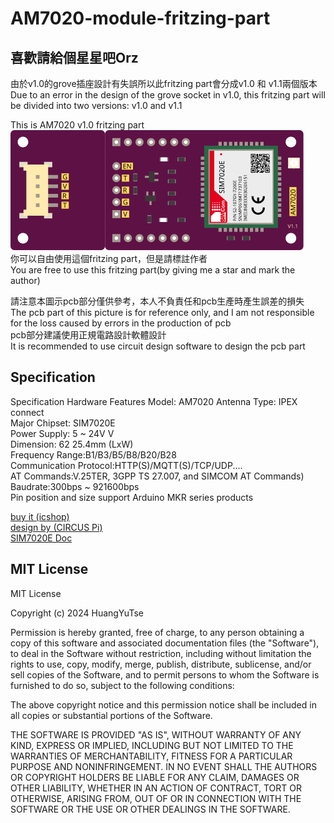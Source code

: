 # AM7020-module-fritzing-part

## 喜歡請給個星星吧Orz

由於v1.0的grove插座設計有失誤所以此fritzing part會分成v1.0 和 v1.1兩個版本  
Due to an error in the design of the grove socket in v1.0, this fritzing part will be divided into two versions: v1.0 and v1.1

This is AM7020 v1.0 fritzing part  
![圖例](./AM7020_v1.0/AM7020_SIM7020E.svg)  
你可以自由使用這個fritzing part，但是請標註作者  
You are free to use this fritzing part(by giving me a star  and mark the author)  

請注意本圖示pcb部分僅供參考，本人不負責任和pcb生產時產生誤差的損失  
The pcb part of this picture is for reference only, and I am not responsible for the loss caused by errors in the production of pcb  
pcb部分建議使用正規電路設計軟體設計  
It is recommended to use circuit design software to design the pcb part  

## Specification  

Specification Hardware Features
Model: AM7020
Antenna Type: IPEX connect  
Major Chipset: SIM7020E  
Power Supply: 5 ~ 24V V  
Dimension: 62 25.4mm (LxW)  
Frequency Range:B1/B3/B5/B8/B20/B28  
Communication Protocol:HTTP(S)/MQTT(S)/TCP/UDP....  
AT Commands:V.25TER, 3GPP TS 27.007, and SIMCOM AT Commands)  
Baudrate:300bps ~ 921600bps  
Pin position and size support Arduino MKR series products  

[buy it (icshop)](https://www.icshop.com.tw/products/368030200686)  
[design by (CIRCUS Pi)](https://www.oursteam.com.tw/products.php?subkey=102)  
[SIM7020E Doc](https://drive.google.com/drive/folders/1Gj1yMGtAKptdAnLiivfE83pxRC3m5YrO)  

## MIT License

MIT License

Copyright (c) 2024 HuangYuTse

Permission is hereby granted, free of charge, to any person obtaining a copy
of this software and associated documentation files (the "Software"), to deal
in the Software without restriction, including without limitation the rights
to use, copy, modify, merge, publish, distribute, sublicense, and/or sell
copies of the Software, and to permit persons to whom the Software is
furnished to do so, subject to the following conditions:

The above copyright notice and this permission notice shall be included in all
copies or substantial portions of the Software.

THE SOFTWARE IS PROVIDED "AS IS", WITHOUT WARRANTY OF ANY KIND, EXPRESS OR
IMPLIED, INCLUDING BUT NOT LIMITED TO THE WARRANTIES OF MERCHANTABILITY,
FITNESS FOR A PARTICULAR PURPOSE AND NONINFRINGEMENT. IN NO EVENT SHALL THE
AUTHORS OR COPYRIGHT HOLDERS BE LIABLE FOR ANY CLAIM, DAMAGES OR OTHER
LIABILITY, WHETHER IN AN ACTION OF CONTRACT, TORT OR OTHERWISE, ARISING FROM,
OUT OF OR IN CONNECTION WITH THE SOFTWARE OR THE USE OR OTHER DEALINGS IN THE
SOFTWARE.
